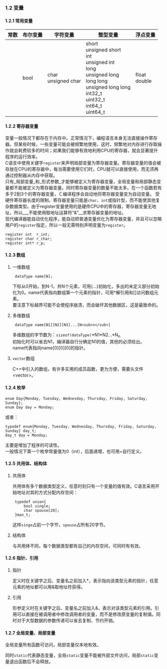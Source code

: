### 1.2 变量

#### 1.2.1 常用变量

|常数|布尔变量|字符变量|整型变量|浮点变量|
|-|-|-|-|-|
||bool|char<br> unsigned char |short<br> unsigned short<br> int<br> unsigned int<br> long<br> unsigned long<br> long long<br> unsigned long long<br> int32_t<br> uint32\_t<br> int64\_t<br> uint64\_t | float<br> double |

#### 1.2.2 寄存器变量

变量一般情况下都存在于内存中。正常情况下，编程语言本身无法直接操作寄存器。但某些时候，一些变量可能会被频繁地使用，这时，频繁地对内存进行存取操作就会耗费较多的时间；如果我们能够有效地利用CPU的寄存器，就会显著提升程序的运行效率。  
C语言中使用关键字`register`来声明局部变量为寄存器变量。寄存器变量的值会被存放在CPU的寄存器中，每当需要使用它们时，CPU就可以直接使用，而无须再通过控制器从内存中获取。  
只有_局部变量_和_形式参数_才能够被定义为寄存器变量，全局变量和局部静态变量都不能被定义为寄存器变量。同时寄存器变量的数量不能太多。在一个函数若有多于2到3个的寄存器变量，Ｃ编译程序会自动地将寄存器变量变为自动变量。 受硬件寄存器长度的限制，寄存器变量只能是`char`、`int`或指针型，而不能使其他复杂数据类型。由于register变量使用的是硬件CPU中的寄存器，寄存器变量无地址，所以___不能使用取地址运算符"&"__求寄存器变量的地址。  
现代编译器能自动优化程序，能自动把普通变量优化为寄存器变量，并且可以忽略用户的`register`指定，所以一般无需特别声明变量为`register`。  

    register int  r_int;  
    register char r_char;
    register int* r_p;

#### 1.2.3 数组

1. 一维数组
        
        dataType name[N];
    
    下标从0开始，到N-1，共N个元素，可用{...}初始化，多出的未定义部分初始化为0。name代表指向数组第一个元素的指针，可用*解引用和[]访问数组元素。  
    要注意下标越界可能不会使程序崩溃，而会破坏其他数据区，这是最致命的。  

2. 多维数组
    
        dataType name[N1][N2][N3]...[N<sub>n</sub>]

    多维数组的字节数为：`sizeof(dataType)`\*N1\*N2...\*N<sub>n</sub>    
    初始化时可以省去N1，编译器自行分确定N1的值，其他的必须给出。  
    name代表指向name[0][0][0]的指针。
    
3. `vector`数组

    C++中引入的数组，有许多实用的成员函数，更为方便，需要头文件\<vector\>。

#### 1.2.4 枚举
        
    enum Day{Monday, Tuesday, Wednesday, Thursday, Friday, Saturday, Sunday};
    enum Day day = Monday;   	 
    
或者：
    
       
    typedef	enum{Monday, Tuesday, Wednesday, Thursday, Friday, Saturday, Sunday} day_t;
    day_t day = Monday;

主要是增加了程序的可读性。  
一般情况下第一个枚举常量值为0（int），后面递增，也可用=自行定义。  

#### 1.2.5 共用体、结构体

1. 共用体

    共用体有多个数据类型定义，任意时刻只有一个变量的值有效。C语言采用开始地址对其的方式分配内存空间：
        
        typedef union{
            bool single;
            char spouse[20];
        }man_t; 
        
    这样`singe`占前一个字节，`spouse`占所有20字节。

2. 结构体

    与共用体不同，每个数据类型都有自己的内存空间，可同时有有效。
    
#### 1.2.6 指针、引用

1. 指针

    定义时在关键字之后、变量名之前加入*，表示指向该类型元素的指针，任意元素的地址都可以用&取地址符获得。

2. 引用

    形参定义时在关键字之后、变量名之前加入&，表示对该类型元素的引用。引用可以直接在被调用者中修改调用者的变量，而不是修改原变量的复制值。同时对于大型数据的参数传递可以省去复制、节约开销。

#### 1.2.7 全局变量、局部变量

全局变量所有函数可访问，局部变量仅本地有效。

同时`static`代表静态变量，全局`static`变量不能被外部文件访问，局部`static`变量退出函数后不会释放。


